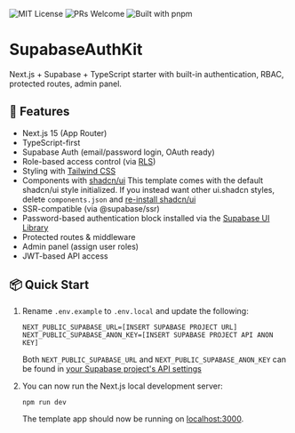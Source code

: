 ![MIT License](https://img.shields.io/github/license/a-barzanti/SupabaseAuthKit)
![PRs Welcome](https://img.shields.io/badge/PRs-welcome-brightgreen.svg)
![Built with pnpm](https://img.shields.io/badge/built%20with-pnpm-blueviolet)

# SupabaseAuthKit

Next.js + Supabase + TypeScript starter with built-in authentication, RBAC, protected routes, admin panel.

## 🚀 Features

- Next.js 15 (App Router)
- TypeScript-first
- Supabase Auth (email/password login, OAuth ready)
- Role-based access control (via [RLS](https://supabase.com/docs/guides/database/postgres/custom-claims-and-role-based-access-control-rbac))
- Styling with [Tailwind CSS](https://tailwindcss.com)
- Components with [shadcn/ui](https://ui.shadcn.com/) This template comes with the default shadcn/ui style initialized. If you instead want other ui.shadcn styles, delete `components.json` and [re-install shadcn/ui](https://ui.shadcn.com/docs/installation/next)
- SSR-compatible (via @supabase/ssr)
- Password-based authentication block installed via the [Supabase UI Library](https://supabase.com/ui/docs/nextjs/password-based-auth)
- Protected routes & middleware
- Admin panel (assign user roles)
- JWT-based API access

## 📦 Quick Start

1. Rename `.env.example` to `.env.local` and update the following:

   ```
   NEXT_PUBLIC_SUPABASE_URL=[INSERT SUPABASE PROJECT URL]
   NEXT_PUBLIC_SUPABASE_ANON_KEY=[INSERT SUPABASE PROJECT API ANON KEY]
   ```

   Both `NEXT_PUBLIC_SUPABASE_URL` and `NEXT_PUBLIC_SUPABASE_ANON_KEY` can be found in [your Supabase project's API settings](https://supabase.com/dashboard/project/_?showConnect=true)

2. You can now run the Next.js local development server:

   ```bash
   npm run dev
   ```

   The template app should now be running on [localhost:3000](http://localhost:3000/).
